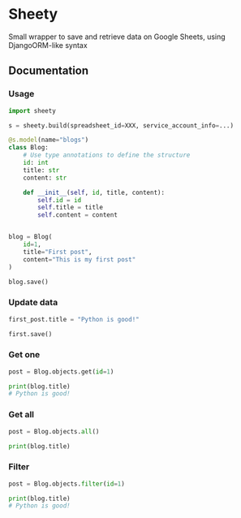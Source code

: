 # Sheety

Small wrapper to save and retrieve data on Google Sheets, using DjangoORM-like syntax

## Documentation

### Usage

```py
import sheety

s = sheety.build(spreadsheet_id=XXX, service_account_info=...)

@s.model(name="blogs")
class Blog:
    # Use type annotations to define the structure
    id: int
    title: str
    content: str

    def __init__(self, id, title, content):
        self.id = id
        self.title = title
        self.content = content


blog = Blog(
    id=1,
    title="First post",
    content="This is my first post"
)

blog.save()
```

### Update data

```py
first_post.title = "Python is good!"

first.save()
```

### Get one

```py
post = Blog.objects.get(id=1)

print(blog.title)
# Python is good!
```

### Get all

```py
post = Blog.objects.all()

print(blog.title)
```

### Filter

```py
post = Blog.objects.filter(id=1)

print(blog.title)
# Python is good!
```
